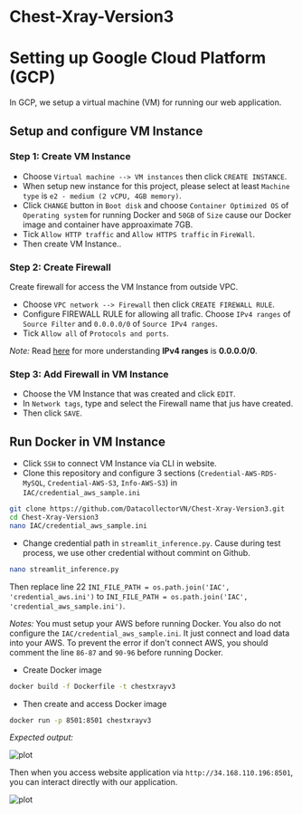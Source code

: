 # Chest-Xray-Version3


# Setting up Google Cloud Platform (GCP)
In GCP, we setup a virtual machine (VM) for running our web application.

## Setup and configure VM Instance
### Step 1: Create VM Instance
- Choose `Virtual machine --> VM instances` then click `CREATE INSTANCE`. 
- When setup new instance for this project, please select at least `Machine type` is `e2 - medium (2 vCPU, 4GB memory)`.
- Click `CHANGE` button in `Boot disk` and choose `Container Optimized OS` of `Operating system` for running Docker and `50GB` of `Size` cause our Docker image and container have approaximate 7GB.
- Tick `Allow HTTP traffic` and `Allow HTTPS traffic` in `FireWall`.
- Then create VM Instance..

### Step 2: Create Firewall
Create firewall for access the VM Instance from outside VPC.
- Choose `VPC network --> Firewall` then click `CREATE FIREWALL RULE`. 
- Configure FIREWALL RULE for allowing all trafic. Choose `IPv4 ranges` of `Source Filter` and `0.0.0.0/0` of `Source IPv4 ranges`.
- Tick `Allow all` of `Protocols and ports`.

*Note:* Read [here](https://www.quora.com/What-does-0-0-0-0-0-mean-in-context-of-networking-IP-addressing-If-it-is-a-default-route-to-the-rest-where-exactly-does-this-%E2%80%9Crest%E2%80%9D-lie) for more understanding **IPv4 ranges** is **0.0.0.0/0**.

### Step 3: Add Firewall in VM Instance
- Choose the VM Instance that was created and click `EDIT`.
- In `Network tags`, type and select the Firewall name that jus have created. 
- Then click `SAVE`.

## Run Docker in VM Instance
- Click `SSH` to connect VM Instance via CLI in website.
- Clone this repository and configure 3 sections (`Credential-AWS-RDS-MySQL`, `Credential-AWS-S3`, `Info-AWS-S3`) in `IAC/credential_aws_sample.ini` 
```bash
git clone https://github.com/DatacollectorVN/Chest-Xray-Version3.git
cd Chest-Xray-Version3
nano IAC/credential_aws_sample.ini
```
- Change credential path in `streamlit_inference.py`. Cause during test process, we use other credential without commint on Github.
```bash
nano streamlit_inference.py
```
Then replace line 22 `INI_FILE_PATH = os.path.join('IAC', 'credential_aws.ini')` to `INI_FILE_PATH = os.path.join('IAC', 'credential_aws_sample.ini')`.

*Notes:* You must setup your AWS before running Docker. You also do not configure the `IAC/credential_aws_sample.ini`. It just connect and load data into your AWS. To prevent the error if don't connect AWS, you should comment the line `86-87` and `90-96` before running Docker.

- Create Docker image
```bash
docker build -f Dockerfile -t chestxrayv3 
```
- Then create and access Docker image 
```bash
docker run -p 8501:8501 chestxrayv3
```

*Expected output:*

![plot](https://github.com/DatacollectorVN/Chest-Xray-Version3/blob/master/public-imgs/setup_gcp_fig1.png?raw=true)

Then when you access website application via `http://34.168.110.196:8501`, you can interact directly with our application.

![plot](https://github.com/DatacollectorVN/Chest-Xray-Version3/blob/master/public-imgs/setup_gcp_fig2.png?raw=true)
